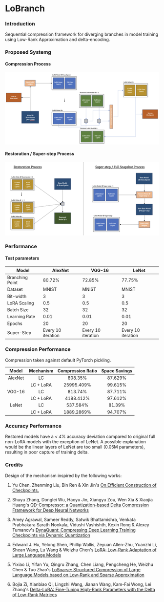 # LoBranch

### Introduction

Sequential compression framework for diverging branches in model training using Low-Rank Approximation and delta-encoding.

### Proposed Systemg

#### Compression Process

![compressionsystem](./assets/Compression.png)

#### Restoration / Super-step Process


![restorationsystem](./assets/Restoration.png)

### Performance

#### Test parameters

| Model                  | AlexNet                   | VGG-16                    | LeNet                     |
|------------------------|---------------------------|---------------------------|---------------------------|
|     Branching Point    |           80.72%          |           72.85%          |           77.75%          |
|         Dataset        |            MNIST          |            MNIST          |            MNIST          |
|        Bit-width       |              3            |              3            |              3            |
|       LoRA Scaling     |             0.5           |             0.5           |             0.5           |
|        Batch Size      |             32            |             32            |             32            |
|      Learning Rate     |            0.01           |            0.01           |            0.01           |
|          Epochs        |             20            |             20            |             20            |
|        Super-Step      |     Every 10 iteration    |     Every 10 iteration    |     Every 10 iteration    |

### Compression Performance

Compression taken against default PyTorch pickling.

|      Model     |     Mechanism    |     Compression Ratio    |     Space Savings    |
|:--------------:|:----------------:|:------------------------:|:--------------------:|
|     AlexNet    |         LC       |          808.35%         |        87.629%       |
|                |     LC + LoRA    |         25995.409%       |        99.615%       |
|      VGG-16    |         LC       |          813.74%         |        87.711%       |
|                |     LC + LoRA    |         4188.412%        |        97.612%       |
|      LeNet     |         LC       |          537.584%        |         81.39%       |
|                |     LC + LoRA    |         1889.2869%       |        94.707%       |

### Accuracy Performance

Restored models have a *< 4%* accuracy deviation compared to original full non-LoRA models with the exception of LeNet. A possible explanation would be the linear layers of LeNet are too small (0.05M parameters), resulting in poor capture of training delta.

### Credits

Design of the mechanism inspired by the following works:

1. Yu Chen, Zhenming Liu, Bin Ren & Xin Jin's [On Efficient Construction of Checkpoints.](https://arxiv.org/abs/2009.13003)

2. Shuyu Zhang, Donglei Wu, Haoyu Jin, Xiangyu Zou, Wen Xia & Xiaojia Huang's [QD-Compressor: a Quantization-based Delta Compression Framework for Deep Neural Networks](https://ieeexplore.ieee.org/document/9643728)

3. Amey Agrawal, Sameer Reddy, Satwik Bhattamishra, Venkata Prabhakara Sarath Nookala, Vidushi Vashishth, Kexin Rong & Alexey Tumanov's [DynaQuant: Compressing Deep Learning Training Checkpoints via Dynamic Quantization](https://arxiv.org/abs/2306.11800)

4. Edward J. Hu, Yelong Shen, Phillip Wallis, Zeyuan Allen-Zhu, Yuanzhi Li, Shean Wang, Lu Wang & Weizhu Chen's [LoRA: Low-Rank Adaptation of Large Language Models](https://arxiv.org/abs/2106.09685)

5. Yixiao Li, Yifan Yu, Qingru Zhang, Chen Liang, Pengcheng He, Weizhu Chen & Tuo Zhao's [LoSparse: Structured Compression of Large Language Models based on Low-Rank and Sparse Approximation](https://arxiv.org/abs/2306.11222)

6. Bojia Zi, Xianbiao Qi, Lingzhi Wang, Jianan Wang, Kam-Fai Wong, Lei Zhang's [Delta-LoRA: Fine-Tuning High-Rank Parameters with the Delta of Low-Rank Matrices](https://arxiv.org/abs/2309.02411)